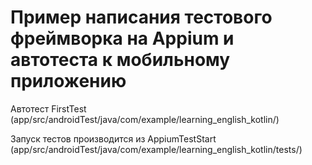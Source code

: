 # Пример написания тестового фреймворка на Appium и автотеста к мобильному приложению

Автотест FirstTest (app/src/androidTest/java/com/example/learning_english_kotlin/)

Запуск тестов производится из AppiumTestStart (app/src/androidTest/java/com/example/learning_english_kotlin/tests/)
